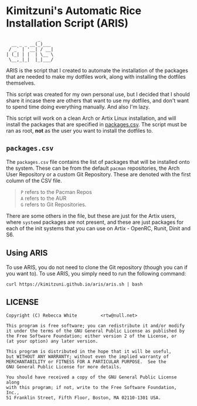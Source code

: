 # Kimitzuni's Automatic Rice Installation Script (ARIS)
```
            _     
  __ _ _ __(_)___ 
 / _` | '__| / __|
| (_| | |  | \__ \
 \__,_|_|  |_|___/
```

ARIS is the script that I created to automate the installation of the packages
that are needed to make my dotfiles work, along with installing the dotfiles
themselves.

This script was created for my own personal use, but I decided that I should
share it incase there are others that want to use my dotfiles, and don't want
to spend time doing everything manually. And also I'm lazy.

This script will work on a clean Arch or Artix Linux installation, and will
install the packages that are specified in [packages.csv](packages.csv). The
script must be ran as root, **not** as the user you want to install the
dotfiles to.

## `packages.csv`
The `packages.csv` file contains the list of packages that will be installed
onto the system. These can be from the default `pacman` repositories, the
Arch User Repository or a custom Git Repository. These are denoted with the
first column of the CSV file.

> `P` refers to the Pacman Repos \
> `A` refers to the AUR \
> `G` refers to Git Repositories.

There are some others in the file, but these are just for the Artix users,
where `systemd` packages are not present, and these are just packages for
each of the init systems that you can use on Artix - OpenRC, Runit, Dinit
and S6.

## Using ARIS
To use ARIS, you do not need to clone the Git repository (though you can
if you want to). To use ARIS, you simply need to run the following command:

```
curl https://kimitzuni.github.io/aris/aris.sh | bash
```

## LICENSE
```
Copyright (C) Rebecca White         <rtw@null.net>

This program is free software; you can redistribute it and/or modify
it under the terms of the GNU General Public License as published by
the Free Software Foundation; either version 2 of the License, or
(at your option) any later version.

This program is distributed in the hope that it will be useful,
but WITHOUT ANY WARRANTY; without even the implied warranty of
MERCHANTABILITY or FITNESS FOR A PARTICULAR PURPOSE.  See the
GNU General Public License for more details.

You should have received a copy of the GNU General Public License along
with this program; if not, write to the Free Software Foundation, Inc.,
51 Franklin Street, Fifth Floor, Boston, MA 02110-1301 USA.
```
